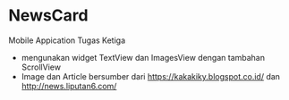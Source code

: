 # NewsCard

Mobile Appication Tugas Ketiga

- mengunakan widget TextView dan ImagesView dengan tambahan ScrollView
- Image dan Article bersumber dari https://kakakiky.blogspot.co.id/ dan http://news.liputan6.com/
